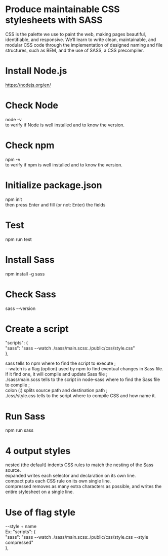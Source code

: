 # Produce maintainable CSS stylesheets with SASS
CSS is the palette we use to paint the web, making pages beautiful, identifiable, and responsive. We’ll learn to write clean, maintainable, and modular CSS code through the implementation of designed naming and file structures, such as BEM, and the use of SASS, a CSS precompiler.

# Install Node.js
https://nodejs.org/en/

# Check Node
node -v   
to verify if Node is well installed and to know the version.

# Check npm
npm -v  
to verify if npm is well installed and to know the version.

# Initialize package.json
npm init  
then press Enter and fill (or not: Enter) the fields

# Test
npm run test

# Install Sass
npm install -g sass

# Check Sass
sass --version

# Create a script
"scripts": {  
 "sass": "sass --watch ./sass/main.scss:./public/css/style.css"  
},

sass  tells to npm where to find the script to execute ;  
--watch  is a flag (option) used by npm to find eventual changes in Sass file. If it find one, it will compile and update Sass file ;  
./sass/main.scss  tells to the script in node-sass where to find the Sass file to compile ;  
colon (:) splits source path and destination path ;  
./css/style.css  tells to the script where to compile CSS and how name it.

# Run Sass
npm run sass

# 4 output styles
nested (the default) indents CSS rules to match the nesting of the Sass source.  
expanded writes each selector and declaration on its own line.  
compact puts each CSS rule on its own single line.  
compressed removes as many extra characters as possible, and writes the entire stylesheet on a single line.  

# Use of flag style
--style + name  
Ex: "scripts": {  
    "sass": "sass --watch ./sass/main.scss:./public/css/style.css --style compressed"  
  },